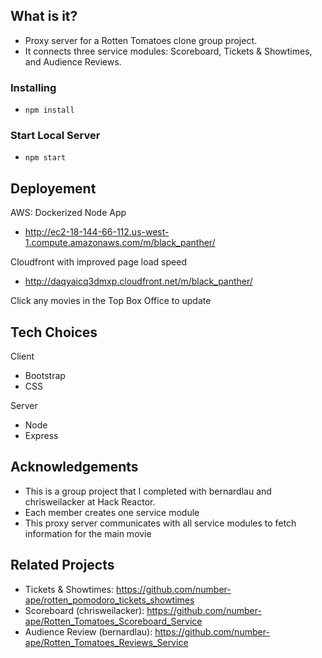 ## What is it?
- Proxy server for a Rotten Tomatoes clone group project.
- It connects three service modules: Scoreboard, Tickets & Showtimes, and Audience Reviews.

### Installing
- ```npm install```
### Start Local Server
- ```npm start```

## Deployement
AWS: Dockerized Node App
- http://ec2-18-144-66-112.us-west-1.compute.amazonaws.com/m/black_panther/

Cloudfront with improved page load speed
- http://daqyaicq3dmxp.cloudfront.net/m/black_panther/

Click any movies in the Top Box Office to update

## Tech Choices
Client
- Bootstrap
- CSS
	
Server
- Node
- Express

## Acknowledgements
- This is a group project that I completed with bernardlau and chrisweilacker at Hack Reactor.
- Each member creates one service module
- This proxy server communicates with all service modules to fetch information for the main movie

## Related Projects
- Tickets & Showtimes: https://github.com/number-ape/rotten_pomodoro_tickets_showtimes
- Scoreboard (chrisweilacker): https://github.com/number-ape/Rotten_Tomatoes_Scoreboard_Service
- Audience Review (bernardlau): https://github.com/number-ape/Rotten_Tomatoes_Reviews_Service
